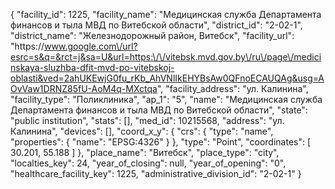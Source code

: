 {
    "facility_id": 1225,
    "facility_name": "Медицинская служба Департамента финансов и тыла МВД по Витебской области",
    "district_id": "2-02-1",
    "district_name": "Железнодорожный район, Витебск",
    "facility_url": "https:\/\/www.google.com\/url?esrc=s&q=&rct=j&sa=U&url=https:\/\/vitebsk.mvd.gov.by\/ru\/page\/medicinskaya-sluzhba-dfit-mvd-po-vitebskoj-oblasti&ved=2ahUKEwjG0fu_rKb_AhVNlIkEHYBsAw0QFnoECAUQAg&usg=AOvVaw1DRNZ85fU-AoM4q-MXctqa",
    "facility_address": "ул. Калинина",
    "facility_type": "Поликлиника",
    "ap_1": "5",
    "name": "Медицинская служба Департамента финансов и тыла МВД по Витебской области",
    "state": "public institution",
    "stats": [],
    "med_id": 10215568,
    "address": "ул. Калинина",
    "devices": [],
    "coord_x_y": {
        "crs": {
            "type": "name",
            "properties": {
                "name": "EPSG:4326"
            }
        },
        "type": "Point",
        "coordinates": [
            30.201,
            55.188
        ]
    },
    "place_name": "Витебск",
    "place_type": "city",
    "localties_key": 24,
    "year_of_closing": null,
    "year_of_opening": "0",
    "healthcare_facility_key": 1225,
    "administrative_division_id": "2-02-1"
}